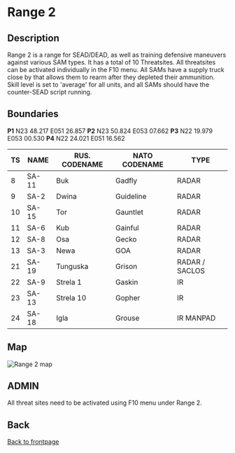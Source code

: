 # Range 2

## Description

Range 2 is a range for SEAD/DEAD, as well as training defensive maneuvers against various SAM types.
It has a total of 10 Threatsites.
All threatsites can be activated individually in the F10 menu.
All SAMs have a supply truck close by that allows them to rearm after they depleted their ammunition.
Skill level is set to 'average' for all units, and all SAMs should have the counter-SEAD script running.

## Boundaries

 **P1**   N23 48.217 E051 26.857
 **P2**   N23 50.824 E053 07.662
 **P3**   N22 19.979 E053 00.530
 **P4**   N22 24.021 E051 16.562

| TS | NAME | RUS. CODENAME | NATO CODENAME | TYPE           |
|----|------|---------------|---------------|----------------|
|  8 | SA-11| Buk           | Gadfly        | RADAR          |
|  9 | SA-2 | Dwina         | Guideline     | RADAR          |
| 10 | SA-15| Tor           | Gauntlet      | RADAR          |
| 11 | SA-6 | Kub           | Gainful       | RADAR          |
| 12 | SA-8 | Osa           | Gecko         | RADAR          |
| 13 | SA-3 | Newa          | GOA           | RADAR          |
| 21 | SA-19| Tunguska      | Grison        | RADAR / SACLOS |
| 22 | SA-9 | Strela 1      | Gaskin        | IR             |
| 23 | SA-13| Strela 10     | Gopher        | IR             |
| 24 | SA-18| Igla          | Grouse        | IR MANPAD      |


## Map
![Range 2 map](/ATRM_Brief/Pictures/Range_2.PNG)


## ADMIN
All threat sites need to be activated using F10 menu under Range 2.

## Back
[Back to frontpage](https://132nd-vwing.github.io/ATRM_Brief/)
